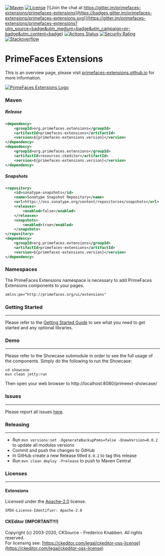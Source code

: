 [![Maven](https://img.shields.io/maven-central/v/org.primefaces.extensions/primefaces-extensions.svg)](https://repo1.maven.org/maven2/org/primefaces/extensions/primefaces-extensions/)
[![License](http://img.shields.io/:license-apache-blue.svg)](http://www.apache.org/licenses/LICENSE-2.0.html)
[![Join the chat at https://gitter.im/primefaces-extensions/primefaces-extensions](https://badges.gitter.im/primefaces-extensions/primefaces-extensions.svg)](https://gitter.im/primefaces-extensions/primefaces-extensions?utm_source=badge&utm_medium=badge&utm_campaign=pr-badge&utm_content=badge)
[![Actions Status](https://github.com/primefaces-extensionsprimefaces-extensions/workflows/Java%20CI/badge.svg)](https://github.com/primefaces-extensions/primefaces-extensions/actions)
[![Security Rating](https://sonarcloud.io/api/project_badges/measure?project=org.primefaces.extensions%3Aprimefaces-extensions-parent&metric=security_rating)](https://sonarcloud.io/dashboard?id=org.primefaces.extensions%3Aprimefaces-extensions-parent)
[![Stackoverflow](https://img.shields.io/badge/StackOverflow-primefaces-chocolate.svg)](https://stackoverflow.com/questions/tagged/primefaces-extensions)



PrimeFaces Extensions
==========================

This is an overview page, please visit [primefaces-extensions.github.io](http://primefaces-extensions.github.io/) for more information.

[![PrimeFaces Extensions Logo](http://primefaces-extensions.github.io/reports/images/title.png)](https://www.primefaces.org/showcase-ext/)

### Maven

##### Release
```xml
<dependency>
    <groupId>org.primefaces.extensions</groupId>
    <artifactId>primefaces-extensions</artifactId>
    <version>${primefaces-extensions.version}</version>
</dependency>
<dependency>
    <groupId>org.primefaces.extensions</groupId>
    <artifactId>resources-ckeditor</artifactId>
    <version>${primefaces-extensions.version}</version>
</dependency>
```

##### Snapshots
```xml
<repository>
    <id>sonatype-snapshots</id>
    <name>Sonatype Snapshot Repository</name>
    <url>https://oss.sonatype.org/content/repositories/snapshots</url>
    <releases>
        <enabled>false</enabled>
    </releases>
    <snapshots>
        <enabled>true</enabled>
    </snapshots>
</repository>
<dependency>
    <groupId>org.primefaces.extensions</groupId>
    <artifactId>primefaces-extensions</artifactId>
    <version>${primefaces-extensions.version}</version>
</dependency>
```

 ### Namespaces
 
 The PrimeFaces Extensions namespace is necessary to add PrimeFaces Extensions components to your pages.
 
 ```xml
 xmlns:pe="http://primefaces.org/ui/extensions"
 ```

### Getting Started
***
Please refer to the [Getting Started Guide](https://github.com/primefaces-extensions/primefaces-extensions.github.com/wiki/Getting-Started) to see what you need to get started and any optional libraries.

### Demo
***
Please refer to the Showcase submodule in order to see the full usage of the components. Simply do the following to run the Showcase:
```
cd showcase
mvn clean jetty:run
```
Then open your web browser to http://localhost:8080/primeext-showcase/

### Issues
***
Please report all issues [here](https://github.com/primefaces-extensions/primefaces-extensions/issues).

### Releasing
***
- Run `mvn versions:set -DgenerateBackupPoms=false -DnewVersion=8.0.2` to update all modules versions
- Commit and push the changes to GitHub
- In GitHub create a new Release titled `8.0.2` to tag this release
- Run `mvn clean deploy -Prelease` to push to Maven Central

### Licenses
***
#### Extensions
Licensed under the [Apache-2.0](https://www.apache.org/licenses/LICENSE-2.0) license.

`SPDX-License-Identifier: Apache-2.0`

#### CKEditor (IMPORTANT!!!)
Copyright (c) 2003-2020, CKSource - Frederico Knabben. All rights reserved.<br>
For licensing see: [https://ckeditor.com/legal/ckeditor-oss-license](https://ckeditor.com/legal/ckeditor-oss-license)
